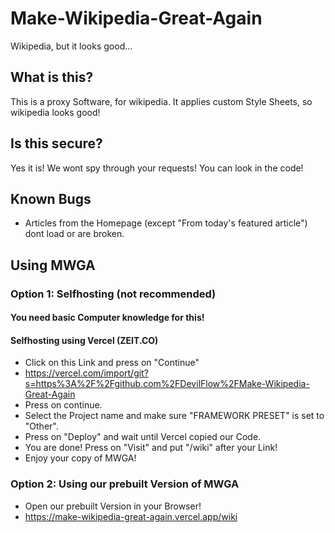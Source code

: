 # Make-Wikipedia-Great-Again
Wikipedia, but it looks good...

## What is this?
This is a proxy Software, for wikipedia. It applies custom Style Sheets, so wikipedia looks good!
 
## Is this secure?
Yes it is! We wont spy through your requests! You can look in the code!

## Known Bugs
- Articles from the Homepage (except "From today's featured article") dont load or are broken.

## Using MWGA

### Option 1: Selfhosting (not recommended)
#### You need basic Computer knowledge for this!
#### Selfhosting using Vercel (ZEIT.CO)
- Click on this Link and press on "Continue"
- https://vercel.com/import/git?s=https%3A%2F%2Fgithub.com%2FDevilFlow%2FMake-Wikipedia-Great-Again
- Press on continue.
- Select the Project name and make sure "FRAMEWORK PRESET" is set to "Other".
- Press on "Deploy" and wait until Vercel copied our Code.
- You are done! Press on "Visit" and put "/wiki" after your Link!
- Enjoy your copy of MWGA!

### Option 2: Using our prebuilt Version of MWGA
- Open our prebuilt Version in your Browser!
- https://make-wikipedia-great-again.vercel.app/wiki
